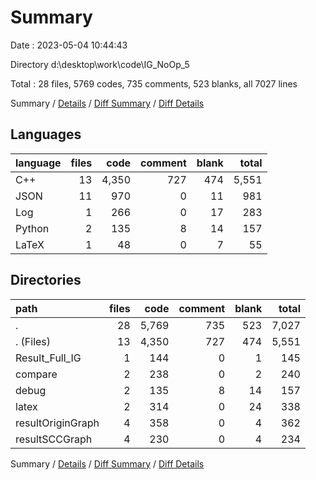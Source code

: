 # Summary

Date : 2023-05-04 10:44:43

Directory d:\\desktop\\work\\code\\IG_NoOp_5

Total : 28 files,  5769 codes, 735 comments, 523 blanks, all 7027 lines

Summary / [Details](details.md) / [Diff Summary](diff.md) / [Diff Details](diff-details.md)

## Languages
| language | files | code | comment | blank | total |
| :--- | ---: | ---: | ---: | ---: | ---: |
| C++ | 13 | 4,350 | 727 | 474 | 5,551 |
| JSON | 11 | 970 | 0 | 11 | 981 |
| Log | 1 | 266 | 0 | 17 | 283 |
| Python | 2 | 135 | 8 | 14 | 157 |
| LaTeX | 1 | 48 | 0 | 7 | 55 |

## Directories
| path | files | code | comment | blank | total |
| :--- | ---: | ---: | ---: | ---: | ---: |
| . | 28 | 5,769 | 735 | 523 | 7,027 |
| . (Files) | 13 | 4,350 | 727 | 474 | 5,551 |
| Result_Full_IG | 1 | 144 | 0 | 1 | 145 |
| compare | 2 | 238 | 0 | 2 | 240 |
| debug | 2 | 135 | 8 | 14 | 157 |
| latex | 2 | 314 | 0 | 24 | 338 |
| resultOriginGraph | 4 | 358 | 0 | 4 | 362 |
| resultSCCGraph | 4 | 230 | 0 | 4 | 234 |

Summary / [Details](details.md) / [Diff Summary](diff.md) / [Diff Details](diff-details.md)